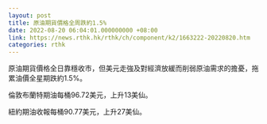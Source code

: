 ```yaml
---
layout: post
title: 原油期貨價格全周跌約1.5%
date: 2022-08-20 06:04:01.000000000 +08:00
link: https://news.rthk.hk/rthk/ch/component/k2/1663222-20220820.htm
categories: rthk
---
```


原油期貨價格全日靠穩收市，但美元走強及對經濟放緩而削弱原油需求的擔憂，拖累油價全星期跌約1.5%。

倫敦布蘭特期油每桶96.72美元，上升13美仙。

紐約期油收報每桶90.77美元，上升27美仙。
